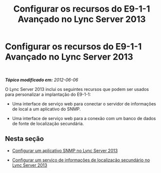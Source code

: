 ﻿---
title: Configurar os recursos do E9-1-1 Avançado no Lync Server 2013
TOCTitle: Configurar os recursos do E9-1-1 Avançado no Lync Server 2013
ms:assetid: 80412a02-88f0-4b8a-a187-cc5f38797dd6
ms:mtpsurl: https://technet.microsoft.com/pt-br/library/Gg398645(v=OCS.15)
ms:contentKeyID: 49307274
ms.date: 05/19/2016
mtps_version: v=OCS.15
ms.translationtype: HT
---

# Configurar os recursos do E9-1-1 Avançado no Lync Server 2013

 

_**Tópico modificado em:** 2012-06-06_

O Lync Server 2013 inclui os seguintes recursos que podem ser usados para personalizar a implantação do E9-1-1:

  - Uma interface de serviço web para conectar o servidor de informações de local a um aplicativo do SNMP.

  - Uma interface de serviço web para a conexão com um banco de dados de fonte de localização secundária.

## Nesta seção

  - [Configurar um aplicativo SNMP no Lync Server 2013](lync-server-2013-configure-an-snmp-application.md)

  - [Configurar um serviço de informações de localização secundário no Lync Server 2013](lync-server-2013-configure-a-secondary-location-information-service.md)

